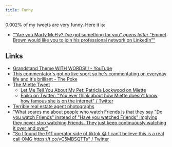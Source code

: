 ```yaml
---
title: Funny
---
```


0.002% of my tweets are very funny. Here it is:

- ["“Are you Marty McFly? I’ve got something for you” *opens letter* “Emmet Brown would like you to join his professional network on LinkedIn”"](https://twitter.com/rknightuk/status/656762307494682624)


## Links

- [Grandstand Theme WITH WORDS!!! - YouTube](https://www.youtube.com/watch?v=sgc9rWGoRA4&list=PLGUAotzIbukuQhqoqGkzEdi9nqnKnof6D)
- [This commentator's got no live sport so he's commentating on everyday life and it's brilliant - The Poke](https://www.thepoke.co.uk/2020/03/20/this-commentators-got-no-live-sport-left-so-hes-commentating-on-everyday-life-and-its-brilliant/)
- [The Miette Tweet](https://twitter.com/tricialockwood/status/1108102037072433153?lang=en)
    - [Let Me Tell You About My Pet: Patricia Lockwood on Miette](https://www.thecut.com/2019/08/let-me-tell-you-about-my-pet-patricia-lockwood-miette.html)
    - [Eniko on Twitter: "You ever think about how Miette doesn't know how famous she is on the internet" / Twitter](https://twitter.com/Enichan/status/1428763305875804171)
- [Terrible real estate agent photographs](https://terriblerealestateagentphotos.com/)
- ["What scares me about people who watch Friends is that they say "Do you watch Friends" instead of "Have you watched Friends" implying they never stop watching Friends. They just keep continuously watching it over and over"](https://twitter.com/clintonio12/status/1075207271163015168)
- ["So I found the 911 operator side of tiktok 😂 I can’t believe this is a real call OMG https://t.co/vC5MBSQTTs" / Twitter](https://twitter.com/Tieshatalks/status/1343326511022149632)